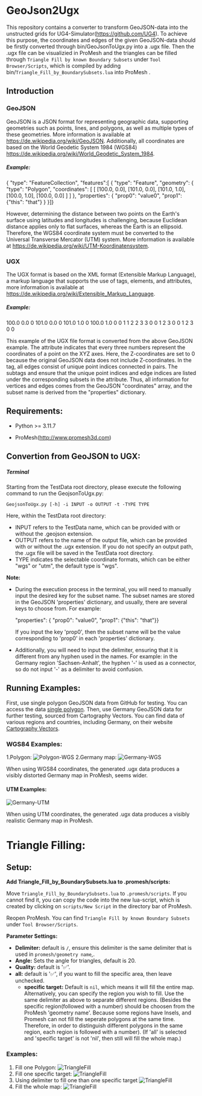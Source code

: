 # GeoJson2Ugx

This repository contains a converter to transform GeoJSON-data into the unstructed grids for UG4-Simulator(https://github.com/UG4). To achieve this purpose, the coordinates and edges of the given GeoJSON-data should be firstly converted through bin/GeoJsonToUgx.py into a .ugx file. Then the .ugx file can be visualizied in ProMesh and the triangles can be filled through `Triangle Fill by known Boundary Subsets` under `Tool Browser/Scripts`, which is compiled by adding bin/`Triangle_Fill_by_BoundarySubsets.lua` into ProMesh .

## Introduction

### GeoJSON

GeoJSON is a JSON format for representing geographic data, supporting geometries such as points, lines, and polygons, as well as multiple types of these geometries. More information is available at https://de.wikipedia.org/wiki/GeoJSON. Additionally, all coordinates are based on the World Geodetic System 1984 (WGS84) https://de.wikipedia.org/wiki/World_Geodetic_System_1984.

##### Example:

{ "type": "FeatureCollection",
  "features":[
    { "type": "Feature",
      "geometry": {
        "type": "Polygon",
        "coordinates": [
          [ [100.0, 0.0], [101.0, 0.0], [101.0, 1.0],
            [100.0, 1.0], [100.0, 0.0] ]
        ]
      },
      "properties": {
        "prop0": "value0",
        "prop1": {"this": "that"}
      }
    }]}

However, determining the distance between two points on the Earth's surface using latitudes and longitudes is challenging, because Euclidean distance applies only to flat surfaces, whereas the Earth is an ellipsoid. Therefore, the WGS84 coordinate system must be converted to the Universal Transverse Mercator (UTM) system. More information is available at https://de.wikipedia.org/wiki/UTM-Koordinatensystem.

### UGX

The UGX format is based on the XML format (Extensible Markup Language), a markup language that supports the use of tags, elements, and attributes, more information is available at https://de.wikipedia.org/wiki/Extensible_Markup_Language. 

##### Example:

<?xml version='1.0' encoding='utf-8'?>

<grid name="defGrid">
    <vertices coords="3">100.0 0.0 0 101.0 0.0 0 101.0 1.0 0 100.0 1.0 0 </vertices>    <edges>0 1 1 2 2 3 3 0 </edges>
      <subset_handler name="defSH">
        <subset name="value0" color="0.588235 0.588235 1 1" state="393216">
            <vertices>0 1 2 3 0 </vertices>
              <edges>0 1 2 3 </edges>
          </subset>
      </subset_handler>
      <selector name="defSel" />
      <projection_handler name="defPH" subset_handler="0">
      <default type="default">0 0</default>
      </projection_handler>
</grid>

This example of the UGX file format is converted from the above GeoJSON example. The attribute <vertices coords="3"> indicates that every three numbers represent the coordinates of a point on the XYZ axes. Here, the Z-coordinates are set to 0 because the original GeoJSON data does not include Z-coordinates. In the <edges> tag, all edges consist of unique point indices connected in pairs. The subtags <vertices> and <edges> ensure that the unique point indices and edge indices are listed under the corresponding subsets in the <subset name=" "> attribute. Thus, all information for vertices and edges comes from the GeoJSON "coordinates" array, and the subset name is derived from the "properties" dictionary.

## Requirements:

- Python >= 3.11.7

- ProMesh(http://www.promesh3d.com)

## Convertion from GeoJSON to UGX:

##### Terminal

Starting from the TestData root directory, please execute the following command to run the GeojsonToUgx.py:

```
GeojsonToUgx.py [-h] -i INPUT -o OUTPUT -t -TYPE TYPE
```

Here, within the TestData root directory:

- INPUT refers to the TestData name, which can be provided with or without the .geojson extension.
- OUTPUT refers to the name of the output file, which can be provided with or without the .ugx extension. If you do not specify an output path, the .ugx file will be saved in the TestData root directory.
- TYPE indicates the selectable coordinate formats, which can be either "wgs" or "utm", the default type is "wgs".

**Note:**

- During the execution process in the terminal, you will need to manually input the desired key for the subset name. The subset names are stored in the GeoJSON 'properties' dictionary, and usually, there are several keys to choose from.             For example:
  
  "properties": { "prop0": "value0", "prop1": {"this": "that"}}
  
  If you input the key 'prop0', then the subset name will be the value corresponding   to 'prop0' in each 'properties' dictionary.

- Additionally, you will need to input the delimiter, ensuring that it is different from any hyphen used in the names. 
  For example:
  in the Germany region 'Sachsen-Anhalt', the hyphen '-' is used as a connector, so do not input '-' as a delimiter to avoid confusion.

## Running Examples:

First, use single polygon GeoJSON data from GitHub for testing. You can access the data [single polygon](https://github.com/mapbox/tokml/blob/master/test/data/polygon.geojson). Then, use Germany GeoJSON data for further testing, sourced from Cartography Vectors. You can find data of various regions and countries, including Germany, on their website [Cartography Vectors](https://cartographyvectors.com/map/276-germany). 

### WGS84 Examples:

1.Polygon:
![Polygon-WGS](./polygon.png "Polygon-WGS")
2.Germany map:
![Germany-WGS](./germany-wgs.png "Germany-WGS")

When using WGS84 coordinates, the generated .ugx data produces a visibly distorted Germany map in ProMesh, seems wider.

#### UTM Examples:

![Germany-UTM](./germany-utm.png "Germany-UTM")

When using UTM coordinates, the generated .ugx data produces a visibly realistic Germany map in ProMesh.

# Triangle Filling:

## Setup:

**Add Triangle_Fill_by_BoundarySubsets.lua to .promesh/scripts:**

Move `Triangle_Fill_by_BoundarySubsets.lua` to `.promesh/scripts`. If you cannot find it, you can copy the code into the new lua-script, which is created by clicking on `scripts/New Script` in the directory bar of ProMesh.

Reopen ProMesh. You can find `Triangle Fill by known Boundary Subsets` under `Tool Browser/Scripts`.

**Parameter Settings:**

- **Delimiter:** default is `/`, ensure this delimiter is the same delimiter that is used in `promesh/geometry name`,.
- **Angle:** Sets the angle for triangles, default is 20.
- **Quality:** default is '✅'.
- **all:** default is '✅', if you want to fill the specific area, then leave unchecked.
  - **specific target:** Default is `nil`, which means it will fill the entire map. Alternatively, you can specify the region you wish to fill. Use the same delimiter as above to separate different regions.
    (Besides the specific region(followed with a number) should be choosen from the ProMesh 'geometry name'. Because some regions have Insels, and Promesh can not fill the seperate polygons at the same time. Therefore, in order to distinguish different polygons in the same region, each region is followed with a number).
     (If 'all' is selected and 'specific target' is not 'nil', then still will fill the whole map.)

### Examples:

1. Fill one Polygon:
   ![TriangleFill](./fill-one-polygon.png "Triangle-Fill")
2. Fill one specific target: 
   ![TriangleFill](./Bayern1.png "Triangle-Fill")
3. Using delimiter to fill one than one specific target
   ![TriangleFill](./hessen1-bayern1.png "Triangle-Fill")
4. Fill the whole map:
   ![TriangleFill](./triangle-fill.png "Triangle-Fill")
